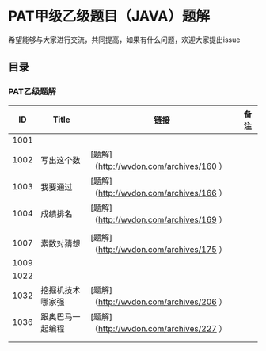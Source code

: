# PAT甲级乙级题目（JAVA）题解

希望能够与大家进行交流，共同提高，如果有什么问题，欢迎大家提出issue

## 目录

### PAT乙级题解

| ID   | Title            | 链接                                     | 备注 |
| ---- | ---------------- | ---------------------------------------- | ---- |
| 1001 |                  |                                          |      |
| 1002 | 写出这个数       | [题解]（http://wvdon.com/archives/160 ） |      |
| 1003 | 我要通过         | [题解]（http://wvdon.com/archives/166 ） |      |
| 1004 | 成绩排名         | [题解]（http://wvdon.com/archives/169 ） |      |
|      |                  |                                          |      |
| 1007 | 素数对猜想       | [题解]（http://wvdon.com/archives/175 ） |      |
| 1009 |                  |                                          |      |
| 1022 |                  |                                          |      |
| 1032 | 挖掘机技术哪家强 | [题解]（http://wvdon.com/archives/206 ） |      |
| 1036 | 跟奥巴马一起编程 | [题解]（http://wvdon.com/archives/227 ） |      |
|      |                  |                                          |      |
|      |                  |                                          |      |

